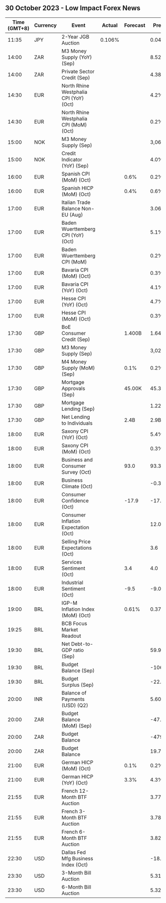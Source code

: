 ## 30 October 2023 - Low Impact Forex News

| Time (GMT+8) | Currency | Event | Actual | Forecast | Previous |
|------|----------|-------|--------|----------|----------|
| 11:35 | JPY | 2-Year JGB Auction | 0.106% |  | 0.045% |
| 14:00 | ZAR | M3 Money Supply (YoY) (Sep) |  |  | 8.52% |
| 14:00 | ZAR | Private Sector Credit (Sep) |  |  | 4.38% |
| 14:30 | EUR | North Rhine Westphalia CPI (YoY) (Oct) |  |  | 4.2% |
| 14:30 | EUR | North Rhine Westphalia CPI (MoM) (Oct) |  |  | 0.2% |
| 15:00 | NOK | M3 Money Supply (Sep) |  |  | 3,064.9B |
| 15:00 | NOK | Credit Indicator (YoY) (Sep) |  |  | 4.0% |
| 16:00 | EUR | Spanish CPI (MoM) (Oct) |  | 0.6% | 0.2% |
| 16:00 | EUR | Spanish HICP (MoM) (Oct) |  | 0.4% | 0.6% |
| 17:00 | EUR | Italian Trade Balance Non-EU (Aug) |  |  | 3.06B |
| 17:00 | EUR | Baden Wuerttemberg CPI (YoY) (Oct) |  |  | 5.1% |
| 17:00 | EUR | Baden Wuerttemberg CPI (MoM) |  |  | 0.2% |
| 17:00 | EUR | Bavaria CPI (MoM) (Oct) |  |  | 0.3% |
| 17:00 | EUR | Bavaria CPI (YoY) (Oct) |  |  | 4.1% |
| 17:00 | EUR | Hesse CPI (YoY) (Oct) |  |  | 4.7% |
| 17:00 | EUR | Hesse CPI (MoM) (Oct) |  |  | 0.3% |
| 17:30 | GBP | BoE Consumer Credit (Sep) |  | 1.400B | 1.644B |
| 17:30 | GBP | M3 Money Supply (Sep) |  |  | 3,025.7B |
| 17:30 | GBP | M4 Money Supply (MoM) (Sep) |  | 0.1% | 0.2% |
| 17:30 | GBP | Mortgage Approvals (Sep) |  | 45.00K | 45.35K |
| 17:30 | GBP | Mortgage Lending (Sep) |  |  | 1.22B |
| 17:30 | GBP | Net Lending to Individuals |  | 2.4B | 2.9B |
| 18:00 | EUR | Saxony CPI (YoY) (Oct) |  |  | 5.4% |
| 18:00 | EUR | Saxony CPI (MoM) (Oct) |  |  | 0.3% |
| 18:00 | EUR | Business and Consumer Survey (Oct) |  | 93.0 | 93.3 |
| 18:00 | EUR | Business Climate (Oct) |  |  | -0.36 |
| 18:00 | EUR | Consumer Confidence (Oct) |  | -17.9 | -17.8 |
| 18:00 | EUR | Consumer Inflation Expectation (Oct) |  |  | 12.0 |
| 18:00 | EUR | Selling Price Expectations (Oct) |  |  | 3.6 |
| 18:00 | EUR | Services Sentiment (Oct) |  | 3.4 | 4.0 |
| 18:00 | EUR | Industrial Sentiment (Oct) |  | -9.5 | -9.0 |
| 19:00 | BRL | IGP-M Inflation Index (MoM) (Oct) |  | 0.61% | 0.37% |
| 19:25 | BRL | BCB Focus Market Readout |  |  |  |
| 19:30 | BRL | Net Debt-to-GDP ratio (Sep) |  |  | 59.9% |
| 19:30 | BRL | Budget Balance (Sep) |  |  | -106.561B |
| 19:30 | BRL | Budget Surplus (Sep) |  |  | -22.830B |
| 20:00 | INR | Balance of Payments (USD) (Q2) |  |  | 5.600B |
| 20:00 | ZAR | Budget Balance (MoM) (Sep) |  |  | -47.33B |
| 20:00 | ZAR | Budget Balance |  |  | -479.700B |
| 20:00 | ZAR | Budget Balance |  |  | 19.70% |
| 21:00 | EUR | German HICP (MoM) (Oct) |  | 0.1% | 0.2% |
| 21:00 | EUR | German HICP (YoY) (Oct) |  | 3.3% | 4.3% |
| 21:55 | EUR | French 12-Month BTF Auction |  |  | 3.770% |
| 21:55 | EUR | French 3-Month BTF Auction |  |  | 3.788% |
| 21:55 | EUR | French 6-Month BTF Auction |  |  | 3.823% |
| 22:30 | USD | Dallas Fed Mfg Business Index (Oct) |  |  | -18.1 |
| 23:30 | USD | 3-Month Bill Auction |  |  | 5.310% |
| 23:30 | USD | 6-Month Bill Auction |  |  | 5.325% |
